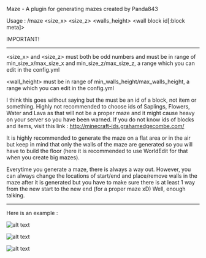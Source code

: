 Maze - A plugin for generating mazes created by Panda843

Usage : /maze <size_x> <size_z> <walls_height> <wall block id[:block meta]>

IMPORTANT!

------------------------------------------------------------------------------------------------------------------------------

<size_x> and <size_z> must both be odd numbers and must be in range of min_size_x/max_size_x and min_size_z/max_size_z, a range which you can edit in the config.yml

<wall_height> must be in range of min_walls_height/max_walls_height, a range which you can edit in the config.yml

I think this goes without saying but the <wall block id> must be an id of a block, not item or something. Highly not recommended to choose ids of Saplings, Flowers, Water and Lava as that will not be a proper maze and it might cause heavy on your server so you have been warned. If you do not know ids of blocks and items, visit this link : http://minecraft-ids.grahamedgecombe.com/

It is highly recommended to generate the maze on a flat area or in the air but keep in mind that only the walls of the maze are generated so you will have to build the floor (here it is recommended to use WorldEdit for that when you create big mazes). 

Everytime you generate a maze, there is always a way out. However, you can always change the locations of start/end and place/remove walls in the maze after it is generated but you have to make sure there is at least 1 way from the new start to the new end (for a proper maze xD) Well, enough talking. 

------------------------------------------------------------------------------------------------------------------------------

Here is an example :

![alt text](https://image.prntscr.com/image/d0eda448b9694113973f38270b0140dc.png)

![alt text](https://image.prntscr.com/image/0a3c3427fc54413fa1f3a5b04855d987.png)

![alt text](https://image.prntscr.com/image/cc32bc5d852541c48e3d8eed3045c8db.png)
